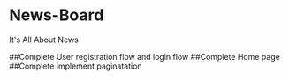 # News-Board
It's All About News

##Complete User registration flow and login flow
##Complete Home page
##Complete implement paginatation
